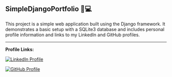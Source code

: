## SimpleDjangoPortfolio 📱💻

This project is a simple web application built using the Django framework. It demonstrates a basic setup with a SQLite3 database and includes personal profile information and links to my LinkedIn and GitHub profiles.
_______________________________________________________________________________________________________________________________________________

**Profile Links:**


<a href="https://www.linkedin.com/in/mansi-more-0943/"><img src="https://img.shields.io/badge/LinkedIn-0077B5?style=for-the-badge&logo=linkedin&logoColor=white" alt="LinkedIn Profile"></a>


<a href="https://github.com/MansiMore99"><img src="https://img.shields.io/badge/GitHub-181717?style=for-the-badge&logo=github&logoColor=white" alt="GitHub Profile"></a>

